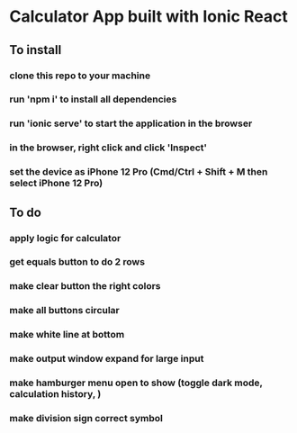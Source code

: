 # Calculator App built with Ionic React

## To install
### clone this repo to your machine
### run 'npm i' to install all dependencies
### run 'ionic serve' to start the application in the browser
### in the browser, right click and click 'Inspect'
### set the device as iPhone 12 Pro (Cmd/Ctrl + Shift + M then select iPhone 12 Pro)

## To do
### apply logic for calculator
### get equals button to do 2 rows
### make clear button the right colors
### make all buttons circular
### make white line at bottom
### make output window expand for large input
### make hamburger menu open to show (toggle dark mode, calculation history, )
### make division sign correct symbol
